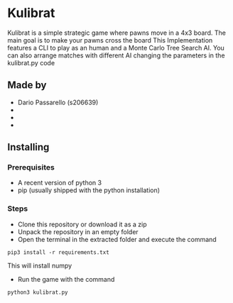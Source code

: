 # Kulibrat
Kulibrat is a simple strategic game where pawns move in a 4x3 board. The main goal is to make your pawns cross the board
This Implementation features a CLI to play as an human and a Monte Carlo Tree Search AI. You can also arrange
matches with different AI changing the parameters in the kulibrat.py code
## Made by
* Dario Passarello (s206639)
*
*
*

## Installing
### Prerequisites
* A recent version of python 3
* pip (usually shipped with the python installation)
### Steps
* Clone this repository or download it as a zip
* Unpack the repository in an empty folder
* Open the terminal in the extracted folder and execute the command
```
pip3 install -r requirements.txt
```
This will install numpy
* Run the game with the command 
```
python3 kulibrat.py
```
